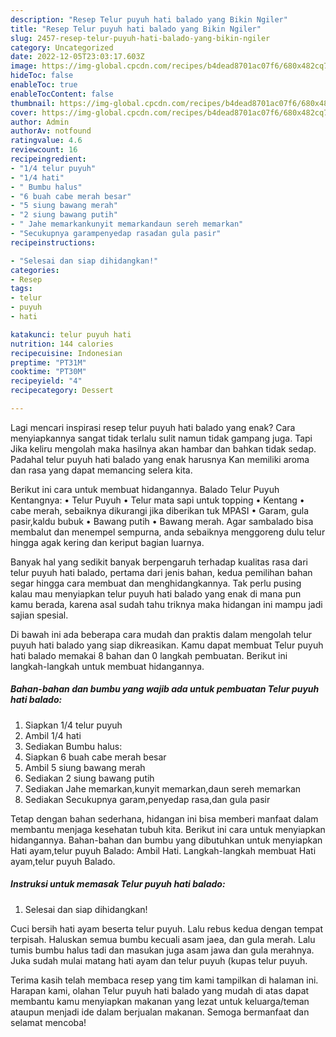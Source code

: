 ```yaml
---
description: "Resep Telur puyuh hati balado yang Bikin Ngiler"
title: "Resep Telur puyuh hati balado yang Bikin Ngiler"
slug: 2457-resep-telur-puyuh-hati-balado-yang-bikin-ngiler
category: Uncategorized
date: 2022-12-05T23:03:17.603Z
image: https://img-global.cpcdn.com/recipes/b4dead8701ac07f6/680x482cq70/telur-puyuh-hati-balado-foto-resep-utama.jpg
hideToc: false
enableToc: true
enableTocContent: false
thumbnail: https://img-global.cpcdn.com/recipes/b4dead8701ac07f6/680x482cq70/telur-puyuh-hati-balado-foto-resep-utama.jpg
cover: https://img-global.cpcdn.com/recipes/b4dead8701ac07f6/680x482cq70/telur-puyuh-hati-balado-foto-resep-utama.jpg
author: Admin
authorAv: notfound
ratingvalue: 4.6
reviewcount: 16
recipeingredient:
- "1/4 telur puyuh"
- "1/4 hati"
- " Bumbu halus"
- "6 buah cabe merah besar"
- "5 siung bawang merah"
- "2 siung bawang putih"
- " Jahe memarkankunyit memarkandaun sereh memarkan"
- "Secukupnya garampenyedap rasadan gula pasir"
recipeinstructions:

- "Selesai dan siap dihidangkan!"
categories:
- Resep
tags:
- telur
- puyuh
- hati

katakunci: telur puyuh hati 
nutrition: 144 calories
recipecuisine: Indonesian
preptime: "PT31M"
cooktime: "PT30M"
recipeyield: "4"
recipecategory: Dessert

---
```



Lagi mencari inspirasi resep telur puyuh hati balado yang enak? Cara menyiapkannya sangat tidak terlalu sulit namun tidak gampang juga. Tapi Jika keliru mengolah maka hasilnya akan hambar dan bahkan tidak sedap. Padahal telur puyuh hati balado yang enak harusnya Kan memiliki aroma dan rasa yang dapat memancing selera kita.


Berikut ini cara untuk membuat hidangannya. Balado Telur Puyuh Kentangnya: • Telur Puyuh • Telur mata sapi untuk topping • Kentang • cabe merah, sebaiknya dikurangi jika diberikan tuk MPASI • Garam, gula pasir,kaldu bubuk • Bawang putih • Bawang merah. Agar sambalado bisa membalut dan menempel sempurna, anda sebaiknya menggoreng dulu telur hingga agak kering dan keriput bagian luarnya.

Banyak hal yang sedikit banyak berpengaruh terhadap kualitas rasa dari telur puyuh hati balado, pertama dari jenis bahan, kedua pemilihan bahan segar hingga cara membuat dan menghidangkannya. Tak perlu pusing kalau mau menyiapkan telur puyuh hati balado yang enak di mana pun kamu berada, karena asal sudah tahu triknya maka hidangan ini mampu jadi sajian spesial.


Di bawah ini ada beberapa cara mudah dan praktis dalam mengolah telur puyuh hati balado yang siap dikreasikan. Kamu dapat membuat Telur puyuh hati balado memakai 8 bahan dan 0 langkah pembuatan. Berikut ini langkah-langkah untuk membuat hidangannya.

<!--inarticleads1-->

##### Bahan-bahan dan bumbu yang wajib ada untuk pembuatan Telur puyuh hati balado:

1. Siapkan 1/4 telur puyuh
1. Ambil 1/4 hati
1. Sediakan  Bumbu halus:
1. Siapkan 6 buah cabe merah besar
1. Ambil 5 siung bawang merah
1. Sediakan 2 siung bawang putih
1. Sediakan  Jahe memarkan,kunyit memarkan,daun sereh memarkan
1. Sediakan Secukupnya garam,penyedap rasa,dan gula pasir


Tetap dengan bahan sederhana, hidangan ini bisa memberi manfaat dalam membantu menjaga kesehatan tubuh kita. Berikut ini cara untuk menyiapkan hidangannya. Bahan-bahan dan bumbu yang dibutuhkan untuk menyiapkan Hati ayam,telur puyuh Balado: Ambil Hati. Langkah-langkah membuat Hati ayam,telur puyuh Balado. 

<!--inarticleads2-->

##### Instruksi untuk memasak Telur puyuh hati balado:


1. Selesai dan siap dihidangkan!

Cuci bersih hati ayam beserta telur puyuh. Lalu rebus kedua dengan tempat terpisah. Haluskan semua bumbu kecuali asam jaea, dan gula merah. Lalu tumis bumbu halus tadi dan masukan juga asam jawa dan gula merahnya. Juka sudah mulai matang hati ayam dan telur puyuh (kupas telur puyuh. 

Terima kasih telah membaca resep yang tim kami tampilkan di halaman ini. Harapan kami, olahan Telur puyuh hati balado yang mudah di atas dapat membantu kamu menyiapkan makanan yang lezat untuk keluarga/teman ataupun menjadi ide dalam berjualan makanan. Semoga bermanfaat dan selamat mencoba!
